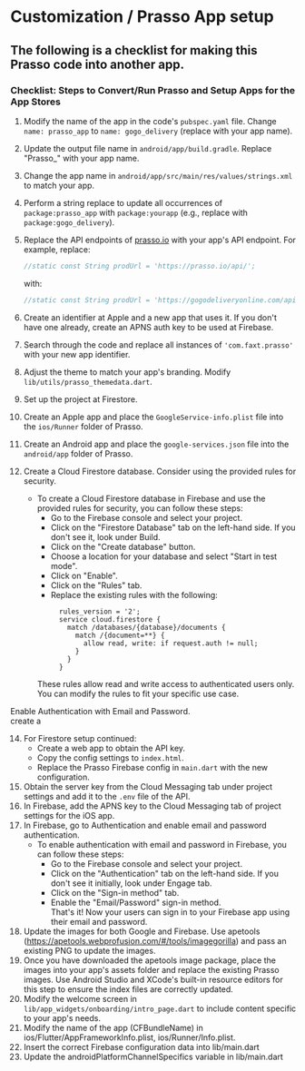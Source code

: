# Customization / Prasso App setup		

 ## The following is a checklist for making this Prasso code into another app.		
 ### Checklist: Steps to Convert/Run Prasso and Setup Apps for the App Stores		

 1. Modify the name of the app in the code's `pubspec.yaml` file. Change `name: prasso_app` to `name: gogo_delivery` (replace with your app name).		
 2. Update the output file name in `android/app/build.gradle`. Replace "Prasso_" with your app name.		
 3. Change the app name in `android/app/src/main/res/values/strings.xml` to match your app.		
 4. Perform a string replace to update all occurrences of `package:prasso_app` with `package:yourapp` (e.g., replace with `package:gogo_delivery`).		
 5. Replace the API endpoints of [prasso.io](http://prasso.io) with your app's API endpoint. For example, replace:		
     ```dart		
     //static const String prodUrl = 'https://prasso.io/api/';		
     ```		
     with:		
     ```dart		
     //static const String prodUrl = 'https://gogodeliveryonline.com/api/';		
     ```		
		
 6. Create an identifier at Apple and a new app that uses it. If you don't have one already, create an APNS auth key to be used at Firebase.		
 7. Search through the code and replace all instances of `'com.faxt.prasso'` with your new app identifier.		
 8. Adjust the theme to match your app's branding. Modify `lib/utils/prasso_themedata.dart`.		
 9. Set up the project at Firestore.		
 10. Create an Apple app and place the `GoogleService-info.plist` file into the `ios/Runner` folder of Prasso.		
 11. Create an Android app and place the `google-services.json` file into the `android/app` folder of Prasso.		
 12. Create a Cloud Firestore database. Consider using the provided rules for security.		
     * To create a Cloud Firestore database in Firebase and use the provided rules for security, you can follow these steps:		
         - Go to the Firebase console and select your project.		
         - Click on the "Firestore Database" tab on the left-hand side. If you don't see it, look under Build.		
         - Click on the "Create database" button.		
         - Choose a location for your database and select "Start in test mode".		
         - Click on "Enable".		
         - Click on the "Rules" tab.		
         - Replace the existing rules with the following:		
           ```		
             rules_version = '2';		
             service cloud.firestore {		
               match /databases/{database}/documents {		
                 match /{document=**} {		
                   allow read, write: if request.auth != null;		
                 }		
               }		
             }		
           ```		
         These rules allow read and write access to authenticated users only. You can modify the rules to fit your specific use case.		
		
 Enable Authentication with Email and Password.		
 create a		
		
 14. For Firestore setup continued:		
     - Create a web app to obtain the API key.		
     - Copy the config settings to `index.html`.		
     - Replace the Prasso Firebase config in `main.dart` with the new configuration.		
 15. Obtain the server key from the Cloud Messaging tab under project settings and add it to the `.env` file of the API.		
 16. In Firebase, add the APNS key to the Cloud Messaging tab of project settings for the iOS app.		
 17. In Firebase, go to Authentication and enable email and password authentication.		
     * To enable authentication with email and password in Firebase, you can follow these steps:		
         - Go to the Firebase console and select your project.		
         - Click on the "Authentication" tab on the left-hand side. If you don't see it initially, look under Engage tab.		
         - Click on the "Sign-in method" tab.		
         - Enable the "Email/Password" sign-in method.		
     That's it! Now your users can sign in to your Firebase app using their email and password.		
 18. Update the images for both Google and Firebase. Use apetools (https://apetools.webprofusion.com/#/tools/imagegorilla) and pass an existing PNG to update the images.		
 19. Once you have downloaded the apetools image package, place the images into your app's assets folder and replace the existing Prasso images. Use Android Studio and XCode's built-in resource editors for this step to ensure the index files are correctly updated.		
 20. Modify the welcome screen in `lib/app_widgets/onboarding/intro_page.dart` to include content specific to your app's needs.		
 21. Modify the name of the app (CFBundleName) in ios/Flutter/AppFrameworkInfo.plist, ios/Runner/Info.plist.		
 22. Insert the correct Firebase configuration data into lib/main.dart		
 23. Update the androidPlatformChannelSpecifics variable in lib/main.dart